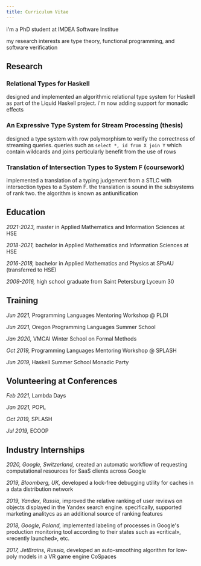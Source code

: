 ```yaml
---
title: Curriculum Vitae
---
```


i'm a PhD student at IMDEA Software Institue

my research interests are type theory, functional programming, and software verification

## Research

### Relational Types for Haskell
designed and implemented an algorithmic relational type system for Haskell as part of the Liquid Haskell project. i'm now adding support for monadic effects

### An Expressive Type System for Stream Processing (thesis)
designed a type system with row polymorphism to verify the correctness of streaming queries. queries such as `select *, id from X join Y` which contain wildcards and joins perticularly benefit from the use of rows

### Translation of Intersection Types to System F (coursework)
implemented a translation of a typing judgement from a STLC with intersection types to a System F. the translation is sound in the subsystems of rank two. the algorithm is known as antiunification

## Education

_2021-2023,_ master in Applied Mathematics and Information Sciences at HSE

_2018-2021,_ bachelor in Applied Mathematics and Information Sciences at HSE

_2016-2018,_ bachelor in Applied Mathematics and Physics at SPbAU (transferred to HSE)

_2009-2016,_ high school graduate from Saint Petersburg Lyceum 30

## Training

_Jun 2021,_ Programming Languages Mentoring Workshop @ PLDI

_Jun 2021,_ Oregon Programming Languages Summer School

_Jan 2020,_ VMCAI Winter School on Formal Methods

_Oct 2019,_ Programming Languages Mentoring Workshop @ SPLASH

_Jun 2019,_ Haskell Summer School Monadic Party

## Volunteering at Conferences

_Feb 2021,_ Lambda Days

_Jan 2021,_ POPL

_Oct 2019,_ SPLASH

_Jul 2019,_ ECOOP

## Industry Internships

_2020, Google, Switzerland,_ created an automatic workflow of requesting computational resources for SaaS clients across Google

_2019, Bloomberg, UK,_ developed a lock-free debugging utility for caches in a data distribution network

_2019, Yandex, Russia,_ improved the relative ranking of user reviews on objects displayed in the Yandex search engine. specifically, supported marketing analitycs as an additional source of ranking features

_2018, Google, Poland,_ implemented labeling of processes in Google's production monitoring tool according to their states such as «critical», «recently launched», etc.

_2017, JetBrains, Russia,_ developed an auto-smoothing algorithm for low-poly models in a VR game engine CoSpaces


